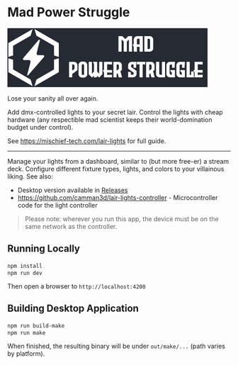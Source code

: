 # Mad Power Struggle

![](docs/PowerStruggle.jpg)

Lose your sanity all over again.

Add dmx-controlled lights to your secret lair. Control the lights with cheap hardware (any respectible mad scientist keeps their world-domination budget under control).

See https://mischief-tech.com/lair-lights for full guide.

---

Manage your lights from a dashboard, similar to (but more free-er) a stream deck. Configure different fixture types, lights, and colors to your villainous liking. See also:

- Desktop version available in [Releases](https://github.com/camman3d/mad-power-struggle/releases)
- https://github.com/camman3d/lair-lights-controller - Microcontroller code for the light controller

> Please note: wherever you run this app, the device must be on the same network as the controller.

## Running Locally

```
npm install
npm run dev
```

Then open a browser to `http://localhost:4200`

## Building Desktop Application

```
npm run build-make
npm run make
```

When finished, the resulting binary will be under `out/make/...` (path varies by platform).
